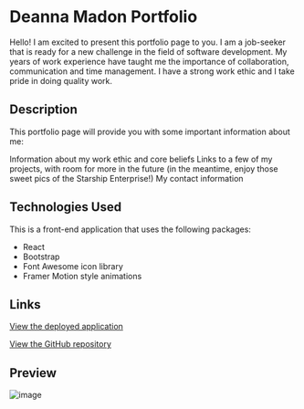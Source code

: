 # Deanna Madon Portfolio

Hello! I am excited to present this portfolio page to you. I am a job-seeker that is ready for a new challenge in the field of software development. My years of work experience have taught me the importance of collaboration, communication and time management. I have a strong work ethic and I take pride in doing quality work.

## Description

This portfolio page will provide you with some important information about me:

Information about my work ethic and core beliefs
Links to a few of my projects, with room for more in the future (in the meantime, enjoy those sweet pics of the Starship Enterprise!)
My contact information

## Technologies Used

This is a front-end application that uses the following packages:

* React
* Bootstrap
* Font Awesome icon library
* Framer Motion style animations

## Links

[View the deployed application](https://dmadon.github.io/dmadon-react-portfolio)

[View the GitHub repository](http://github.com/dmadon/dmadon-react-portfolio)

## Preview

![image](https://user-images.githubusercontent.com/99852346/196056030-6142b7e6-2f7e-494a-9601-2a2a200eef86.png)
